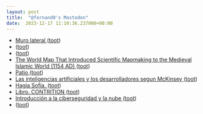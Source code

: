 ```yaml
---
layout: post
title:  "@fernand0's Mastodon"
date:  2023-12-17 11:10:36.237000+00:00
---
```

*  [Muro lateral ](https://www.flickr.com/photos/fernand0/53388179745) ([toot](https://mastodon.social/@fernand0/111595450283751871))
*  [ ](https://mastodon.social/users/fernand0/statuses/111595334129003696/activity) ([toot](https://mastodon.social/users/fernand0/statuses/111595334129003696/activity))
*  [ ](https://paquita.masto.host/@manu) ([toot](https://mastodon.social/@fernand0/111595333810897980))
*  [The World Map That Introduced Scientific Mapmaking to the Medieval Islamic World (1154 AD) ](https://www.openculture.com/2023/12/the-world-map-that-introduced-scientific-mapmaking-to-the-medieval-islamic-world-1154-ad.htm) ([toot](https://mastodon.social/@fernand0/111595323563221034))
*  [Patio ](https://www.flickr.com/photos/fernand0/53339348666) ([toot](https://mastodon.social/@fernand0/111595245656246852))
*  [Las inteligencias artificiales y los desarrolladores segun McKinsey ](https://fernand0.github.io//desarrolladores-ia) ([toot](https://mastodon.social/@fernand0/111595245652589217))
*  [Hagia Sofía. ](https://avecesunafoto.wordpress.com/2023/12/07/hagia-sofia) ([toot](https://mastodon.social/@fernand0/111595245634125236))
*  [Libro. CONTRITION ](https://fotografiasenmovimiento.wordpress.com/2023/07/24/libro-contrition) ([toot](https://mastodon.social/@fernand0/111595245627069910))
*  [Introducción a la ciberseguridad y la nube ](http://www.unizar.es/actualidad/vernoticia_ng.php?id=7371) ([toot](https://mastodon.social/@fernand0/111595245590960652))
*  [ ](https://mastodon.cloud/@torresburriel) ([toot](https://mastodon.social/@fernand0/111595184102442798))
